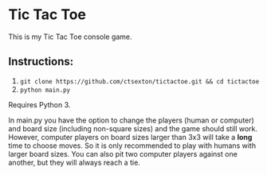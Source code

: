 # Tic Tac Toe

This is my Tic Tac Toe console game.

## Instructions:
1. `git clone https://github.com/ctsexton/tictactoe.git && cd tictactoe`
2. `python main.py`

Requires Python 3.

In main.py you have the option to change the players (human or computer) and board size (including non-square sizes) and the game should still work. However, computer players on board sizes larger than 3x3 will take a **long** time to choose moves. So it is only recommended to play with humans with larger board sizes. You can also pit two computer players against one another, but they will always reach a tie.

